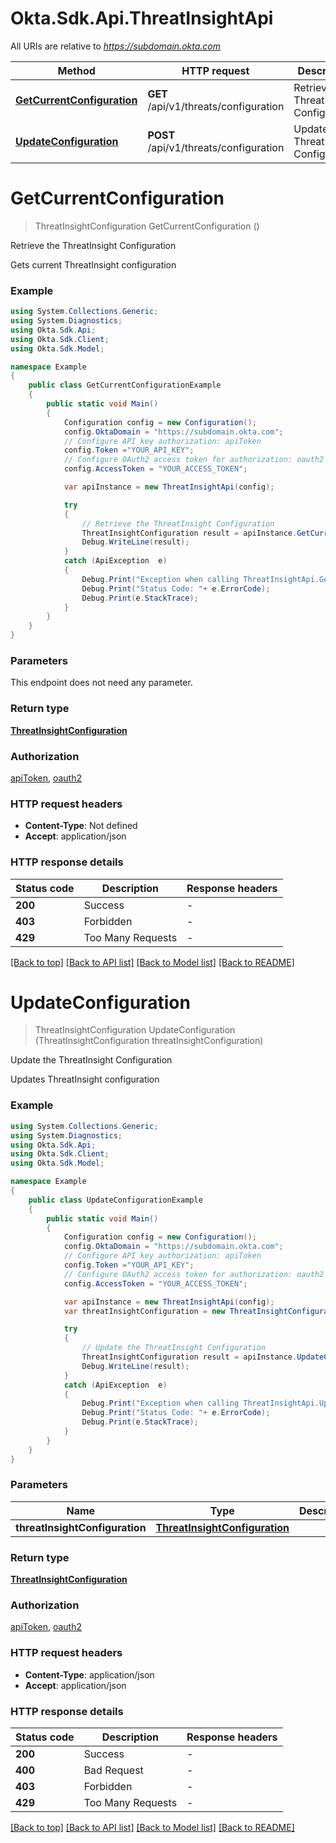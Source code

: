 # Okta.Sdk.Api.ThreatInsightApi

All URIs are relative to *https://subdomain.okta.com*

Method | HTTP request | Description
------------- | ------------- | -------------
[**GetCurrentConfiguration**](ThreatInsightApi.md#getcurrentconfiguration) | **GET** /api/v1/threats/configuration | Retrieve the ThreatInsight Configuration
[**UpdateConfiguration**](ThreatInsightApi.md#updateconfiguration) | **POST** /api/v1/threats/configuration | Update the ThreatInsight Configuration


<a name="getcurrentconfiguration"></a>
# **GetCurrentConfiguration**
> ThreatInsightConfiguration GetCurrentConfiguration ()

Retrieve the ThreatInsight Configuration

Gets current ThreatInsight configuration

### Example
```csharp
using System.Collections.Generic;
using System.Diagnostics;
using Okta.Sdk.Api;
using Okta.Sdk.Client;
using Okta.Sdk.Model;

namespace Example
{
    public class GetCurrentConfigurationExample
    {
        public static void Main()
        {
            Configuration config = new Configuration();
            config.OktaDomain = "https://subdomain.okta.com";
            // Configure API key authorization: apiToken
            config.Token ="YOUR_API_KEY";
            // Configure OAuth2 access token for authorization: oauth2
            config.AccessToken = "YOUR_ACCESS_TOKEN";

            var apiInstance = new ThreatInsightApi(config);

            try
            {
                // Retrieve the ThreatInsight Configuration
                ThreatInsightConfiguration result = apiInstance.GetCurrentConfiguration();
                Debug.WriteLine(result);
            }
            catch (ApiException  e)
            {
                Debug.Print("Exception when calling ThreatInsightApi.GetCurrentConfiguration: " + e.Message );
                Debug.Print("Status Code: "+ e.ErrorCode);
                Debug.Print(e.StackTrace);
            }
        }
    }
}
```

### Parameters
This endpoint does not need any parameter.

### Return type

[**ThreatInsightConfiguration**](ThreatInsightConfiguration.md)

### Authorization

[apiToken](../README.md#apiToken), [oauth2](../README.md#oauth2)

### HTTP request headers

 - **Content-Type**: Not defined
 - **Accept**: application/json


### HTTP response details
| Status code | Description | Response headers |
|-------------|-------------|------------------|
| **200** | Success |  -  |
| **403** | Forbidden |  -  |
| **429** | Too Many Requests |  -  |

[[Back to top]](#) [[Back to API list]](../README.md#documentation-for-api-endpoints) [[Back to Model list]](../README.md#documentation-for-models) [[Back to README]](../README.md)

<a name="updateconfiguration"></a>
# **UpdateConfiguration**
> ThreatInsightConfiguration UpdateConfiguration (ThreatInsightConfiguration threatInsightConfiguration)

Update the ThreatInsight Configuration

Updates ThreatInsight configuration

### Example
```csharp
using System.Collections.Generic;
using System.Diagnostics;
using Okta.Sdk.Api;
using Okta.Sdk.Client;
using Okta.Sdk.Model;

namespace Example
{
    public class UpdateConfigurationExample
    {
        public static void Main()
        {
            Configuration config = new Configuration();
            config.OktaDomain = "https://subdomain.okta.com";
            // Configure API key authorization: apiToken
            config.Token ="YOUR_API_KEY";
            // Configure OAuth2 access token for authorization: oauth2
            config.AccessToken = "YOUR_ACCESS_TOKEN";

            var apiInstance = new ThreatInsightApi(config);
            var threatInsightConfiguration = new ThreatInsightConfiguration(); // ThreatInsightConfiguration | 

            try
            {
                // Update the ThreatInsight Configuration
                ThreatInsightConfiguration result = apiInstance.UpdateConfiguration(threatInsightConfiguration);
                Debug.WriteLine(result);
            }
            catch (ApiException  e)
            {
                Debug.Print("Exception when calling ThreatInsightApi.UpdateConfiguration: " + e.Message );
                Debug.Print("Status Code: "+ e.ErrorCode);
                Debug.Print(e.StackTrace);
            }
        }
    }
}
```

### Parameters

Name | Type | Description  | Notes
------------- | ------------- | ------------- | -------------
 **threatInsightConfiguration** | [**ThreatInsightConfiguration**](ThreatInsightConfiguration.md)|  | 

### Return type

[**ThreatInsightConfiguration**](ThreatInsightConfiguration.md)

### Authorization

[apiToken](../README.md#apiToken), [oauth2](../README.md#oauth2)

### HTTP request headers

 - **Content-Type**: application/json
 - **Accept**: application/json


### HTTP response details
| Status code | Description | Response headers |
|-------------|-------------|------------------|
| **200** | Success |  -  |
| **400** | Bad Request |  -  |
| **403** | Forbidden |  -  |
| **429** | Too Many Requests |  -  |

[[Back to top]](#) [[Back to API list]](../README.md#documentation-for-api-endpoints) [[Back to Model list]](../README.md#documentation-for-models) [[Back to README]](../README.md)

